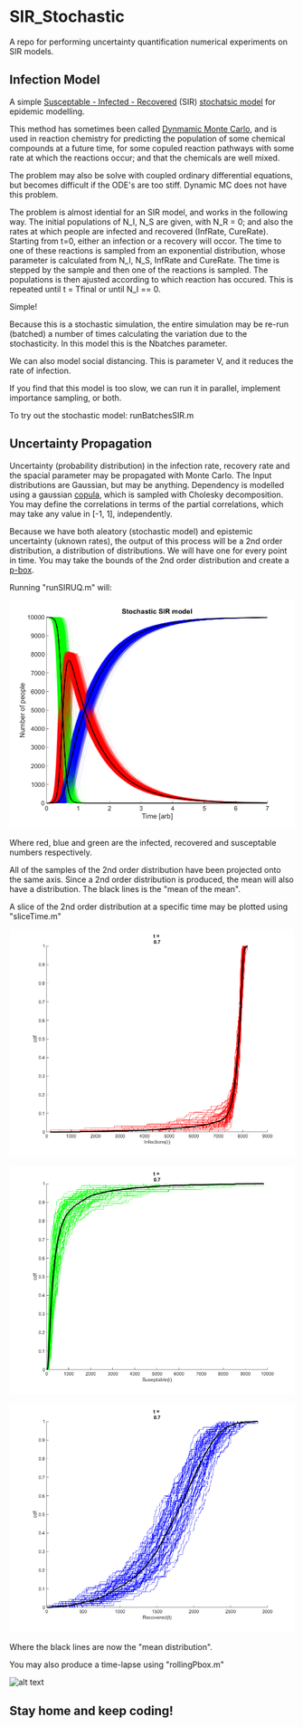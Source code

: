 # SIR_Stochastic

A repo for performing uncertainty quantification numerical experiments on SIR models.

Infection Model
---
A simple [Susceptable - Infected - Recovered](https://en.wikipedia.org/wiki/Compartmental_models_in_epidemiology) (SIR) [stochatsic model](https://en.wikipedia.org/wiki/Gillespie_algorithm#Another_example:_The_SIR_epidemic_without_vital_dynamics) for epidemic modelling.

This method has sometimes been called [Dynmamic Monte Carlo](https://en.wikipedia.org/wiki/Dynamic_Monte_Carlo_method), and is 
used in reaction chemistry for predicting the population of some chemical
compounds at a future time, for some copuled reaction pathways with some rate
at which the reactions occur; and that the chemicals are well mixed.

The problem may also be solve with coupled ordinary differential equations, 
but becomes difficult if the ODE's are too stiff. Dynamic MC does not have
this problem.

The problem is almost idential for an SIR model, and works in the following way.
The initial populations of N_I, N_S are given, with N_R = 0; and also
the rates at which people are infected and recovered (InfRate, CureRate).
Starting from t=0, either an infection or a recovery will occor. The time to 
one of these reactions is sampled from an exponential distribution, whose parameter
is calculated from N_I, N_S, InfRate and CureRate. The time is stepped by the sample
and then one of the reactions is sampled. The populations is then ajusted according
to which reaction has occured. This is repeated until t = Tfinal or until N_I == 0.

Simple!           

Because this is a stochastic simulation, the entire simulation may be re-run (batched)
a number of times calculating the variation due to the stochasticity.
In this model this is the Nbatches parameter.

We can also model social distancing. This is parameter V, and it reduces
the rate of infection.

If you find that this model is too slow, we can run it in parallel, 
implement importance sampling, or both.

To try out the stochastic model: runBatchesSIR.m

Uncertainty Propagation
---

Uncertainty (probability distribution) in the infection rate, recovery rate and the spacial parameter may be propagated with Monte Carlo. The Input distributions are Gaussian, but may be anything. Dependency is modelled using a gaussian [copula](https://en.wikipedia.org/wiki/Copula_(probability_theory)), which is sampled with Cholesky decomposition. You may define the correlations in terms of the partial correlations, which
may take any value in [-1, 1], independently.

Because we have both aleatory (stochastic model) and epistemic uncertainty (uknown rates),
the output of this process will be a 2nd order distribution, a distribution of
distributions. We will have one for every point in time. You may take the bounds of the 2nd
order distribution and create a [p-box](https://en.wikipedia.org/wiki/Probability_box). 

Running "runSIRUQ.m" will:

![alt text](https://github.com/AnderGray/SIR_Stochastic/blob/master/Plots/Process.png "All samples of the 2nd order distribution of the process")

Where red, blue and green are the infected, recovered and susceptable numbers respectively.

All of the samples of the 2nd order distribution have been projected onto the same axis. Since a 2nd order distribution is produced, the mean will also have a distribution. The black lines is the "mean of the mean".

A slice of the 2nd order distribution at a specific time may be plotted using "sliceTime.m"

![alt text](https://github.com/AnderGray/SIR_Stochastic/blob/master/Plots/Infected0.7.png "2nd order distribution of Infected numbers at T= 0.7")

![alt text](https://github.com/AnderGray/SIR_Stochastic/blob/master/Plots/Suceptable0.7.png "2nd order distribution of Suceptable numbers at T= 0.7")

![alt text](https://github.com/AnderGray/SIR_Stochastic/blob/master/Plots/Recovered0.7.png "2nd order distribution of Recovered numbers at T= 0.7")


Where the black lines are now the "mean distribution".

You may also produce a time-lapse using "rollingPbox.m"

![alt text](https://github.com/AnderGray/SIR_Stochastic/blob/master/Plots/RollingPboxQuick.gif "2nd order distribution time-lapse of Infected numbers")


Stay home and keep coding!
---

